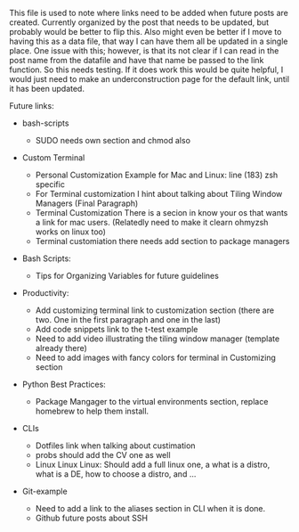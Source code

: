 
This file is used to note where links need to be added when future posts are created.
Currently organized by the post that needs to be updated, but probably would be better to flip this.
Also might even be better if I move to having this as a data file, that way I can have them all be updated in a single place.
One issue with this; however, is that its not clear if I can read in the post name from the datafile and have that name be passed to the link function. So this needs testing. If it does work this would be quite helpful, I would just need to make an underconstruction page for the default link, until it has been updated.

Future links:

- bash-scripts
  - SUDO needs own section and chmod also

- Custom Terminal
  - Personal Customization Example for Mac and Linux: line (183) zsh specific
  - For Terminal customization I hint about talking about Tiling Window Managers (Final Paragraph)
  - Terminal Customization There is a secion in know your os that wants a link for mac users. (Relatedly need to make it clearn ohmyzsh works on linux too)
  - Terminal customiation there needs add section to package managers

- Bash Scripts:
  - Tips for Organizing Variables for future guidelines

- Productivity:
  - Add customizing terminal link to customization section (there are two. One in the first paragraph and one in the last)
  - Add code snippets link to the t-test example
  - Need to add video illustrating the tiling window manager (template already there)
  - Need to add images with fancy colors for terminal in Customizing section

- Python Best Practices:
  - Package Mangager to the virtual environments section, replace homebrew to help them install.

- CLIs
  - Dotfiles link when talking about custimation
  - probs should add the CV one as well
  - Linux Linux Linux: Should add a full linux one, a what is a distro, what is a DE, how to choose a distro, and ...

- Git-example
  - Need to add a link to the aliases section in CLI when it is done.
  - Github future posts about SSH
